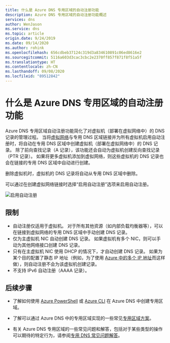 ```yaml
---
title: 什么是 Azure DNS 专用区域的自动注册功能
description: Azure DNS 专用区域的自动注册功能概述
services: dns
author: WenJason
ms.service: dns
ms.topic: article
origin.date: 9/24/2019
ms.date: 09/14/2020
ms.author: rohink
ms.openlocfilehash: 656cdbeb37124c319d3a834610891c06ed8616e2
ms.sourcegitcommit: 5116a603d3cac3cbc2e2370ff857f871f8f51a5f
ms.translationtype: HT
ms.contentlocale: zh-CN
ms.lasthandoff: 09/08/2020
ms.locfileid: "89512842"
---
```

# <a name="what-is-the-autoregistration-feature-of-azure-dns-private-zones"></a>什么是 Azure DNS 专用区域的自动注册功能

Azure DNS 专用区域自动注册功能简化了对虚拟机（部署在虚拟网络中）的 DNS 记录的管理过程。 当将[虚拟网络](./private-dns-virtual-network-links.md)与专用 DNS 区域链接并为所有虚拟机启用自动注册时，将自动在专用 DNS 区域中创建虚拟机（部署在虚拟网络中）的 DNS 记录。 除了前向查找记录（A 记录），该功能还会自动为虚拟机创建反向查找记录（PTR 记录）。
如果将更多虚拟机添加到虚拟网络，则这些虚拟机的 DNS 记录也会在链接的专用 DNS 区域中自动进行创建。

删除虚拟机时，虚拟机的 DNS 记录将自动从专用 DNS 区域中删除。

可以通过在创建虚拟网络链接时选择“启用自动注册”选项来启用自动注册。

![启用自动注册](./media/privatedns-concepts/enable-autoregistration.png)

## <a name="restrictions"></a>限制

* 自动注册仅适用于虚拟机。 对于所有其他资源（如内部负载均衡器等），可以在链接到虚拟网络的专用 DNS 区域中手动创建 DNS 记录。
* 仅为主虚拟机 NIC 自动创建 DNS 记录。 如果虚拟机有多个 NIC，则可以手动为其他网络接口创建 DNS 记录。
* 只有在主虚拟机 NIC 使用 DHCP 的情况下，才自动创建 DNS 记录。 如果为某个目的配置了静态 IP 地址（例如，为了使用 [Azure 中的多个 IP 地址](/virtual-network/virtual-network-multiple-ip-addresses-portal#os-config)而这样做），则自动注册不会为该虚拟机创建记录。
* 不支持 IPv6 自动注册（AAAA 记录）。

## <a name="next-steps"></a>后续步骤

* 了解如何使用 [Azure PowerShell](./private-dns-getstarted-powershell.md) 或 [Azure CLI](./private-dns-getstarted-cli.md) 在 Azure DNS 中创建专用区域。

* 了解可以通过 Azure DNS 中的专用区域实现的一些常见[专用区域方案](./private-dns-scenarios.md)。

* 有关 Azure DNS 专用区域的一些常见问题和解答，包括对于某些类型的操作可以期待的特定行为，请参阅[专用 DNS 常见问题解答](./dns-faq-private.md)。
